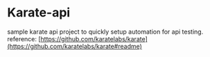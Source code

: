 # Karate-api
sample karate api project to quickly setup automation for api testing.
reference: [https://github.com/karatelabs/karate](https://github.com/karatelabs/karate#readme)
